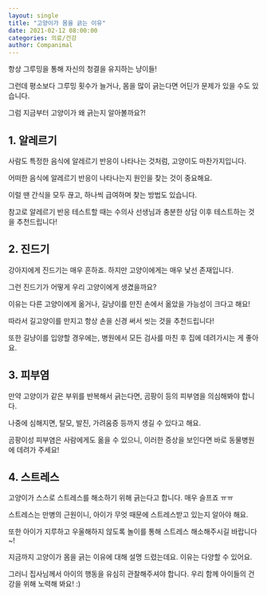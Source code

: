 ```yaml
---
layout: single
title: "고양이가 몸을 긁는 이유"
date: 2021-02-12 08:00:00
categories: 의료/건강
author: Companimal
---
```


항상 그루밍을 통해 자신의 청결을 유지하는 냥이들!

그런데 평소보다 그루밍 횟수가 늘거나, 몸을 많이 긁는다면 어딘가 문제가 있을 수도 있습니다.

그럼 지금부터 고양이가 왜 긁는지 알아볼까요?!

## 1. 알레르기

사람도 특정한 음식에 알레르기 반응이 나타나는 것처럼, 고양이도 마찬가지입니다.

어떠한 음식에 알레르기 반응이 나타나는지 원인을 찾는 것이 중요해요.

이럴 땐 간식을 모두 끊고, 하나씩 급여하며 찾는 방법도 있습니다.

참고로 알레르기 반응 테스트할 때는 수의사 선생님과 충분한 상담 이후 테스트하는 것을 추천드립니다!

## 2. 진드기

강아지에게 진드기는 매우 흔하죠. 하지만 고양이에게는 매우 낯선 존재입니다.

그런 진드기가 어떻게 우리 고양이에게 생겼을까요?

이유는 다른 고양이에게 옮거나, 길냥이를 만진 손에서 옮았을 가능성이 크다고 해요!

따라서 길고양이를 만지고 항상 손을 신경 써서 씻는 것을 추천드립니다!

또한 길냥이를 입양할 경우에는, 병원에서 모든 검사를 마친 후 집에 데려가시는 게 좋아요.

## 3. 피부염

만약 고양이가 같은 부위를 반복해서 긁는다면, 곰팡이 등의 피부염을 의심해봐야 합니다.

나중에 심해지면, 탈모, 발진, 가려움증 등까지 생길 수 있다고 해요.

곰팡이성 피부염은 사람에게도 옮을 수 있으니, 이러한 증상을 보인다면 바로 동물병원에 데려가 주세요!

## 4. 스트레스

고양이가 스스로 스트레스를 해소하기 위해 긁는다고 합니다. 매우 슬프죠 ㅠㅠ

스트레스는 만병의 근원이니, 아이가 무엇 때문에 스트레스받고 있는지 알아야 해요.

또한 아이가 지루하고 우울해하지 않도록 놀이를 통해 스트레스 해소해주시길 바랍니다~!

지금까지 고양이가 몸을 긁는 이유에 대해 설명 드렸는데요. 이유는 다양할 수 있어요.

그러니 집사님께서 아이의 행동을 유심히 관찰해주셔야 합니다. 우리 함께 아이들의 건강을 위해 노력해 봐요! :)
